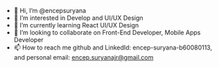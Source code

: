- 👋 Hi, I’m @encepsuryana
- 👀 I’m interested in Develop and UI/UX Design
- 🌱 I’m currently learning React UI/UX Design
- 💞️ I’m looking to collaborate on Front-End Developer, Mobile Apps Developer
- 📫 How to reach me github and LinkedId: encep-suryana-b60080113, and personal email: encep.suryanajr@gmail.com

<!---
encepsuryana/encepsuryana is a ✨ special ✨ repository because its `README.md` (this file) appears on your GitHub profile.
You can click the Preview link to take a look at your changes.
--->
